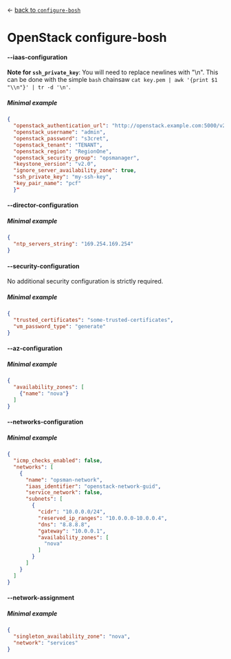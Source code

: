 &larr; [back to `configure-bosh`](README.md)

# OpenStack configure-bosh

#### --iaas-configuration
**Note for `ssh_private_key`**: You will need to replace newlines with "\n".
This can be done with the simple `bash` chainsaw `cat key.pem | awk '{print $1 "\\n"}' | tr -d '\n'`.

##### Minimal example
```json
{ 
  "openstack_authentication_url": "http://openstack.example.com:5000/v2",
  "openstack_username": "admin",
  "openstack_password": "s3cret",
  "openstack_tenant": "TENANT",
  "openstack_region": "RegionOne",
  "openstack_security_group": "opsmanager",
  "keystone_version": "v2.0",
  "ignore_server_availability_zone": true,
  "ssh_private_key": "my-ssh-key",
  "key_pair_name": "pcf"
  }"
```

#### --director-configuration

##### Minimal example
```json
{
  "ntp_servers_string": "169.254.169.254"
}
```

#### --security-configuration
No additional security configuration is strictly required.

##### Minimal example
```json
{
  "trusted_certificates": "some-trusted-certificates",
  "vm_password_type": "generate"
}
```

#### --az-configuration

##### Minimal example
```json
{
  "availability_zones": [
    {"name": "nova"}
  ]
}
```

#### --networks-configuration

##### Minimal example
```json
{
  "icmp_checks_enabled": false,
  "networks": [
    {
      "name": "opsman-network",
      "iaas_identifier": "openstack-network-guid",
      "service_network": false,
      "subnets": [
        {
          "cidr": "10.0.0.0/24",
          "reserved_ip_ranges": "10.0.0.0-10.0.0.4",
          "dns": "8.8.8.8",
          "gateway": "10.0.0.1",
          "availability_zones": [
            "nova"
          ]
        }
      ]
    }
  ]
}
```

#### --network-assignment

##### Minimal example
```json
{
  "singleton_availability_zone": "nova",
  "network": "services"
}
```
